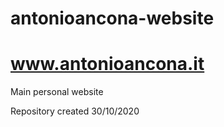 # antonioancona-website 
# www.antonioancona.it
Main personal website

Repository created 30/10/2020
